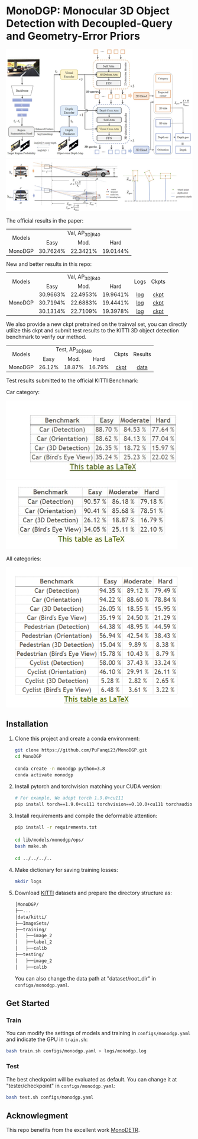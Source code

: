 # MonoDGP: Monocular 3D Object Detection with Decoupled-Query and Geometry-Error Priors

<div align="center">
  <img src="figures/overall.jpg" width="800" height="auto"/>
</div>

<div align="center">
  <img src="figures/geometry_error.jpg" width="800" height="auto"/>
</div>



The official results in the paper:

<table>
    <tr>
        <td rowspan="2",div align="center">Models</td>
        <td colspan="3",div align="center">Val, AP<sub>3D|R40</sub></td>   
    </tr>
    <tr>
        <td div align="center">Easy</td> 
        <td div align="center">Mod.</td> 
        <td div align="center">Hard</td> 
    </tr>
    <tr>
        <td rowspan="4",div align="center">MonoDGP</td>
        <td div align="center">30.7624%</td> 
        <td div align="center">22.3421%</td> 
        <td div align="center">19.0144%</td> 
    </tr>  
</table>



New and better results in this repo:

<table>
    <tr>
        <td rowspan="2",div align="center">Models</td>
        <td colspan="3",div align="center">Val, AP<sub>3D|R40</sub></td>   
        <td rowspan="2",div align="center">Logs</td>
        <td rowspan="2",div align="center">Ckpts</td>
    </tr>
    <tr>
        <td div align="center">Easy</td> 
        <td div align="center">Mod.</td> 
        <td div align="center">Hard</td> 
    </tr>
    <tr>
        <td rowspan="4",div align="center">MonoDGP</td>
        <td div align="center">30.9663%</td> 
        <td div align="center">22.4953%</td> 
        <td div align="center">19.9641%</td> 
        <td div align="center"><a href="https://drive.google.com/file/d/1ccwmKmxjJMtiD5GAYMlB9Acz_sV2gtwJ/view?usp=sharing">log</a></td>
        <td div align="center"><a href="https://drive.google.com/file/d/1Nddzx3xDE0DPZzVluR9HEYRgH2wALU9z/view?usp=sharing">ckpt</a></td>
    </tr>  
  <tr>
        <td div align="center">30.7194%</td> 
        <td div align="center">22.6883%</td> 
        <td div align="center">19.4441%</td> 
        <td div align="center"><a href="https://drive.google.com/file/d/1mjk457aBjxs6a3Lf-biX10_YzhW2th_U/view?usp=sharing">log</a></td>
        <td div align="center"><a href="https://drive.google.com/file/d/1eCON928oVFTL2U64qZotWYhRCRopldxY/view?usp=sharing">ckpt</a></td>
    </tr>  
  <tr>
        <td div align="center">30.1314%</td> 
        <td div align="center">22.7109%</td> 
        <td div align="center">19.3978%</td> 
        <td div align="center"><a href="https://drive.google.com/file/d/1-WfZo2lsocfABoTxb1CbYyKd8HCDGDR7/view?usp=sharing">log</a></td>
        <td div align="center"><a href="https://drive.google.com/file/d/1nfCiFIxCIm0WG--cbllkqzgeuVRPpNI5/view?usp=sharing">ckpt</a></td>
    </tr>  
</table>


We also provide a new ckpt pretrained on the trainval set, you can directly utilize this ckpt and submit test results to the KITTI 3D object detection benchmark to verify our method.

<table>
    <tr>
        <td rowspan="2",div align="center">Models</td>
        <td colspan="3",div align="center">Test, AP<sub>3D|R40</sub></td>   
        <td rowspan="2",div align="center">Ckpts</td>
        <td rowspan="2",div align="center">Results</td>
    </tr>
    <tr>
        <td div align="center">Easy</td> 
        <td div align="center">Mod.</td> 
        <td div align="center">Hard</td> 
    </tr>
    <tr>
        <td rowspan="4",div align="center">MonoDGP</td>
        <td div align="center">26.12%</td> 
        <td div align="center">18.87%</td> 
        <td div align="center">16.79%</td> 
        <td div align="center"><a href="https://drive.google.com/file/d/190HOri7sBeUxa2bt--H6bUW_m-jXIJr9/view?usp=sharing">ckpt</a></td>
        <td div align="center"><a href="https://drive.google.com/file/d/1fDecBmfGQvs8ZI6ag7upicsVIlJlxQZ4/view?usp=sharing">data</a></td>
    </tr>  
</table>

Test results submitted to the official KITTI Benchmark:

Car category: 
<div>
  <img src="figures/18_72.jpg"/>
  <img src="figures/18_87.jpg"/>
</div>

All categories:
<div>
  <img src="figures/test_all.png"/>
</div>


## Installation
1. Clone this project and create a conda environment:
    ```bash
    git clone https://github.com/PuFanqi23/MonoDGP.git
    cd MonoDGP

    conda create -n monodgp python=3.8
    conda activate monodgp
    ```
    
2. Install pytorch and torchvision matching your CUDA version:
    ```bash
    # For example, We adopt torch 1.9.0+cu111
    pip install torch==1.9.0+cu111 torchvision==0.10.0+cu111 torchaudio==0.9.0 -f https://download.pytorch.org/whl/torch_stable.html
    ```
    
3. Install requirements and compile the deformable attention:
    ```bash
    pip install -r requirements.txt

    cd lib/models/monodgp/ops/
    bash make.sh
    
    cd ../../../..
    ```
    
4. Make dictionary for saving training losses:
    ```bash
    mkdir logs
    ```
 
5. Download [KITTI](http://www.cvlibs.net/datasets/kitti/eval_object.php?obj_benchmark=3d) datasets and prepare the directory structure as:
    ```bash
    │MonoDGP/
    ├──...
    │data/kitti/
    ├──ImageSets/
    ├──training/
    │   ├──image_2
    │   ├──label_2
    │   ├──calib
    ├──testing/
    │   ├──image_2
    │   ├──calib
    ```
    You can also change the data path at "dataset/root_dir" in `configs/monodgp.yaml`.
    
## Get Started

### Train
You can modify the settings of models and training in `configs/monodgp.yaml` and indicate the GPU in `train.sh`:
  ```bash
  bash train.sh configs/monodgp.yaml > logs/monodgp.log
  ```
### Test
The best checkpoint will be evaluated as default. You can change it at "tester/checkpoint" in `configs/monodgp.yaml`:
  ```bash
  bash test.sh configs/monodgp.yaml
  ```
## Acknowlegment
This repo benefits from the excellent work [MonoDETR](https://github.com/ZrrSkywalker/MonoDETR).
